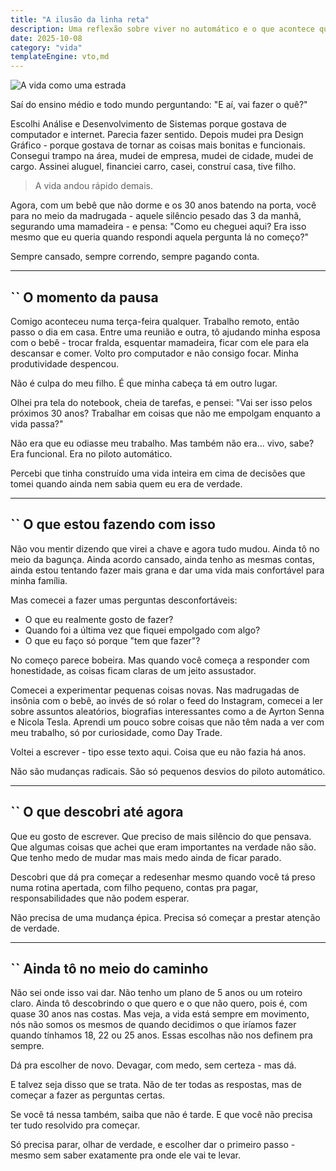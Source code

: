 ```yaml
---
title: "A ilusão da linha reta"
description: Uma reflexão sobre viver no automático e o que acontece quando você finalmente percebe - mesmo no meio da bagunça
date: 2025-10-08
category: "vida"
templateEngine: vto,md
---
```


![A vida como uma estrada](/images/a-vida-como-uma-estrada.png)

Saí do ensino médio e todo mundo perguntando: "E aí, vai fazer o quê?" 

Escolhi Análise e Desenvolvimento de Sistemas porque gostava de computador e internet. Parecia fazer sentido. Depois mudei pra Design Gráfico - porque gostava de tornar as coisas mais bonitas e funcionais. Consegui trampo na área, mudei de empresa, mudei de cidade, mudei de cargo. Assinei aluguel, financiei carro, casei, construí casa, tive filho.

> A vida andou rápido demais.

Agora, com um bebê que não dorme e os 30 anos batendo na porta, você para no meio da madrugada - aquele silêncio pesado das 3 da manhã, segurando uma mamadeira - e pensa: "Como eu cheguei aqui? Era isso mesmo que eu queria quando respondi aquela pergunta lá no começo?"

Sempre cansado, sempre correndo, sempre pagando conta.

---

## `` O momento da pausa

Comigo aconteceu numa terça-feira qualquer. Trabalho remoto, então passo o dia em casa. Entre uma reunião e outra, tô ajudando minha esposa com o bebê - trocar fralda, esquentar mamadeira, ficar com ele para ela descansar e comer. Volto pro computador e não consigo focar. Minha produtividade despencou.

Não é culpa do meu filho. É que minha cabeça tá em outro lugar.

Olhei pra tela do notebook, cheia de tarefas, e pensei: "Vai ser isso pelos próximos 30 anos? Trabalhar em coisas que não me empolgam enquanto a vida passa?"

Não era que eu odiasse meu trabalho. Mas também não era... vivo, sabe? Era funcional. Era no piloto automático.

Percebi que tinha construído uma vida inteira em cima de decisões que tomei quando ainda nem sabia quem eu era de verdade.

---

## `` O que estou fazendo com isso

Não vou mentir dizendo que virei a chave e agora tudo mudou. Ainda tô no meio da bagunça. Ainda acordo cansado, ainda tenho as mesmas contas, ainda estou tentando fazer mais grana e dar uma vida mais confortável para minha família.

Mas comecei a fazer umas perguntas desconfortáveis:

- O que eu realmente gosto de fazer?
- Quando foi a última vez que fiquei empolgado com algo?
- O que eu faço só porque "tem que fazer"?

No começo parece bobeira. Mas quando você começa a responder com honestidade, as coisas ficam claras de um jeito assustador.

Comecei a experimentar pequenas coisas novas. Nas madrugadas de insônia com o bebê, ao invés de só rolar o feed do Instagram, comecei a ler sobre assuntos aleatórios, biografias interessantes como a de Ayrton Senna e Nicola Tesla. Aprendi um pouco sobre coisas que não têm nada a ver com meu trabalho, só por curiosidade, como Day Trade.

Voltei a escrever - tipo esse texto aqui. Coisa que eu não fazia há anos.

Não são mudanças radicais. São só pequenos desvios do piloto automático.

---

## `` O que descobri até agora

Que eu gosto de escrever. Que preciso de mais silêncio do que pensava. Que algumas coisas que achei que eram importantes na verdade não são. Que tenho medo de mudar mas mais medo ainda de ficar parado.

Descobri que dá pra começar a redesenhar mesmo quando você tá preso numa rotina apertada, com filho pequeno, contas pra pagar, responsabilidades que não podem esperar.

Não precisa de uma mudança épica. Precisa só começar a prestar atenção de verdade.

---

## `` Ainda tô no meio do caminho

Não sei onde isso vai dar. Não tenho um plano de 5 anos ou um roteiro claro. Ainda tô descobrindo o que quero e o que não quero, pois é, com quase 30 anos nas costas. Mas veja, a vida está sempre em movimento, nós não somos os mesmos de quando decidimos o que iríamos fazer quando tínhamos 18, 22 ou 25 anos. Essas escolhas não nos definem pra sempre.

Dá pra escolher de novo. Devagar, com medo, sem certeza - mas dá.

E talvez seja disso que se trata. Não de ter todas as respostas, mas de começar a fazer as perguntas certas.

Se você tá nessa também, saiba que não é tarde. E que você não precisa ter tudo resolvido pra começar.

Só precisa parar, olhar de verdade, e escolher dar o primeiro passo - mesmo sem saber exatamente pra onde ele vai te levar.